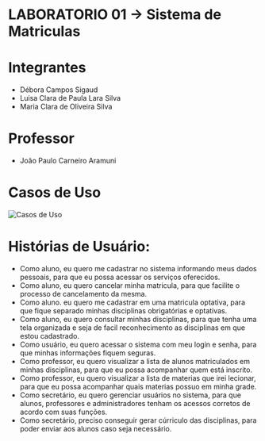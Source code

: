 # LABORATORIO 01 -> Sistema de Matriculas

# Integrantes
- Débora Campos Sigaud
- Luisa Clara de Paula Lara Silva
- Maria Clara de Oliveira Silva

# Professor
- João Paulo Carneiro Aramuni

# Casos de Uso
<div>
  <img src="https://github.com/maraclaras/Sistema_de_Matriculas/blob/main/Documentação/Sistema%20de%20Matrículas.png" alt="Casos de Uso">
</div>


# Histórias de Usuário:
- Como aluno, eu quero me cadastrar no sistema informando meus dados pessoais, para que eu possa acessar os serviços oferecidos.
- Como aluno, eu quero cancelar minha matricula, para que facilite o processo de cancelamento da mesma.
- Como aluno. eu quero me cadastrar em uma matricula optativa, para que fique separado minhas disciplinas obrigatórias e optativas.
- Como aluno, eu quero consultar minhas disciplinas, para que tenha uma tela organizada e seja de facil reconhecimento as disciplinas em que estou cadastrado.
- Como usuário, eu quero acessar o sistema com meu login e senha, para que minhas informações fiquem seguras.
- Como professor, eu quero visualizar a lista de alunos matriculados em minhas disciplinas, para que eu possa acompanhar quem está inscrito.
- Como professor, eu quero visualizar a lista de materias que irei lecionar, para que eu possa acompanhar quais materias possuo em minha grade.
- Como secretário, eu quero gerenciar usuários no sistema, para que alunos, professores e administradores tenham os acessos corretos de acordo com suas funções.
- Como secretário, preciso conseguir gerar cúrriculo das disciplinas, para poder enviar aos alunos caso seja necessário.

